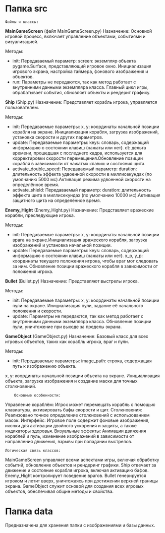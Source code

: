 # Папка src
	Файлы и классы:


__MainGameScreen__ (файл MainGameScreen.py)
Назначение: Основной игровой процесс, включает управление объектами, событиями и визуализацией.

Методы:
- init: Передаваемый параметр: screen: экземпляр объекта pygame.Surface, представляющий игровое окно. Инициализация игрового экрана, настройка таймера, фонового изображения и объектов.
- run: Параметры не передаются, так как метод работает с внутренними данными экземпляра класса. Главный цикл игры, обрабатывает события, обновляет объекты и рендерит графику.

__Ship__ (Ship.py)
Назначение: Представляет корабль игрока, управляется пользователем.

Методы:
- init: Передаваемые параметры: x, y: координаты начальной позиции корабля на экране. Инициализация корабля, загрузка изображений, установка скорости и других параметров.
- update: Передаваемые параметры: keys: словарь, содержащий информацию о состоянии клавиш (нажаты или нет). dt: дельта времени, прошедшая с последнего кадра, используется для корректировки скорости перемещения.Обновление позиции корабля в зависимости от нажатых клавиш и состояния щита.
- activate_double_speed: Передаваемый параметр: duration: длительность эффекта удвоенной скорости в миллисекундах (по умолчанию 5000 мс).Активация режима удвоенной скорости на определённое время.
- activate_shield: Передаваемый параметр: duration: длительность эффекта щита в миллисекундах (по умолчанию 10000 мс).Активация защитного щита на определённое время.

__Enemy_Hight__ (Enemy_Hight.py)
Назначение: Представляет вражеские корабли, преследующие игрока.

Методы:
- init: Передаваемые параметры: x, y: координаты начальной позиции врага на экране.Инициализация вражеского корабля, загрузка изображений и установка начальной позиции.
- update: Передаваемые параметры: keys: словарь, содержащий информацию о состоянии клавиш (нажаты или нет). x_p, y_p: координаты текущего положения игрока, чтобы враг мог следовать за ним. Обновление позиции вражеского корабля в зависимости от положения игрока.

__Bullet__ (Bullet.py)
Назначение: Представляют выстрелы игрока.

Методы:
- init: Передаваемые параметры: x, y: координаты начальной позиции пули на экране. Инициализация пули, задание её начального положения и скорости.
- update: Параметры не передаются, так как метод работает с внутренними данными экземпляра класса. Обновление позиции пули, уничтожение при выходе за пределы экрана.

__GameObject__ (GameObject.py)
Назначение: Базовый класс для всех игровых объектов, таких как корабль игрока, враг и пули.

Методы:

- init: Передаваемые параметры: image_path: строка, содержащая путь к изображению объекта.

x, y: координаты начальной позиции объекта на экране. Инициализация объекта, загрузка изображения и создание маски для точных столкновений.

        Основные особенности:
Управление кораблём: Игрок может перемещать корабль с помощью клавиатуры, активировать бафы скорости и щит.
Столкновения: Реализовано точное определение столкновений с использованием масок.
Интерфейс: Игровое поле содержит фоновые изображения, иконки для активации двойного ускорения и защиты, а также индикаторы здоровья.
Визуальные эффекты: Анимации движения кораблей и пуль, изменение изображений в зависимости от направления движения, взрывы при попадании выстрелов.

	Логическая связь классов:
MainGameScreen управляет всеми аспектами игры, включая обработку событий, обновление объектов и рендеринг графики.
Ship отвечает за движение и состояние корабля игрока, включая активацию бафов.
Enemy_Hight контролирует поведение врагов.
Bullet генерируется игроком и летит вверх, уничтожаясь при достижении верхней границы экрана.
GameObject служит основой для создания всех игровых объектов, обеспечивая общие методы и свойства.

#  Папка data
 Предназначена для хранения папки с изображениями и базы данных.
